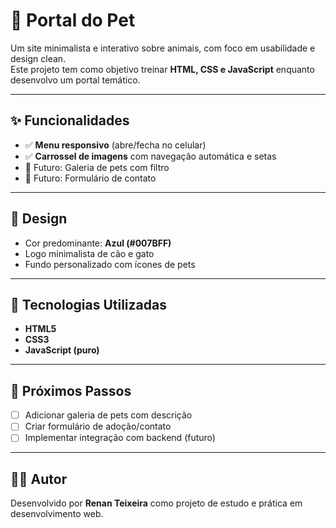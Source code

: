 # 🐾 Portal do Pet

Um site minimalista e interativo sobre animais, com foco em usabilidade e design clean.  
Este projeto tem como objetivo treinar **HTML, CSS e JavaScript** enquanto desenvolvo um portal temático.

---


## ✨ Funcionalidades

- ✅ **Menu responsivo** (abre/fecha no celular)  
- ✅ **Carrossel de imagens** com navegação automática e setas  
- 🎯 Futuro: Galeria de pets com filtro  
- 🎯 Futuro: Formulário de contato  

---

## 🎨 Design

- Cor predominante: **Azul (#007BFF)**  
- Logo minimalista de cão e gato  
- Fundo personalizado com ícones de pets  

---

## 🚀 Tecnologias Utilizadas

- **HTML5**  
- **CSS3**  
- **JavaScript (puro)**  

---

## 📌 Próximos Passos

- [ ] Adicionar galeria de pets com descrição  
- [ ] Criar formulário de adoção/contato  
- [ ] Implementar integração com backend (futuro)  

---

## 👨‍💻 Autor

Desenvolvido por **Renan Teixeira** como projeto de estudo e prática em desenvolvimento web.
